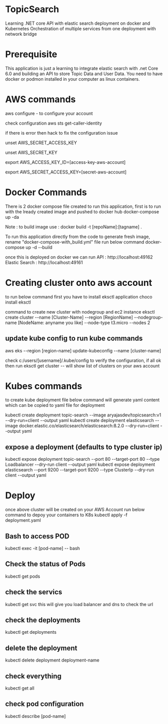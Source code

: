 # TopicSearch
Learning .NET core API with elastic search deployment on docker and Kubernetes
Orchestration of multiple services from one deployment with network bridge

# Prerequisite
This application is just a learning to integrate elastic search with .net Core 6.0 and building an API to store Topic Data and User Data. You need to have docker or podmon installed in your computer as linux containers.

# AWS commands
aws configure - to configure your account 

check configuration 
  aws sts get-caller-identity
  
  if there is error then hack to fix the configuration issue
  
  unset AWS_SECRET_ACCESS_KEY
  
  unset AWS_SECRET_KEY

  export AWS_ACCESS_KEY_ID=[access-key-aws-account]
  
  export AWS_SECRET_ACCESS_KEY=[secret-aws-account]


# Docker Commands

There is 2 docker compose file created to run this application, first is to run with the lready created image and pushed to docker hub
docker-compose up -da

Note : to build image use : docker build -t [repoName]:[tagname] .

To run this application directly from the code to generate fresh image, rename "docker-compose-with_build.yml" file run below command
docker-compose up -d --build

once this is deployed on docker 
we can run API : http://localhost:49162
Elastic Search : http://localhost:49161

# Creating cluster onto aws account
to run below command first you have to install eksctl application
choco install eksctl

command to create new cluster with nodegroup and ec2 instance
eksctl create cluster --name [Cluster-Name] --region [RegionName] --nodegroup-name [NodeName: anyname you like] --node-type t3.micro --nodes 2

## update kube config to run kube commands
aws eks --region [region-name] update-kubeconfig --name [cluster-name]

check c:/users/[username]/.kube/config to verify the configuration, if all ok then run
eksctl get cluster -- will show list of clusters on your aws account

# Kubes commands
to create kube deployment file below command will generate yaml content which can be copied to yaml file for deployment

kubectl create deployment topic-search --image aryajasdev/topicsearch:v1 --dry-run=client --output yaml
kubectl create deployment elasticsearch --image docker.elastic.co/elasticsearch/elasticsearch:8.2.0  --dry-run=client --output yaml

## expose a deployment (defaults to type cluster ip)
kubectl expose deployment topic-search --port 80 --target-port 80 --type Loadbalancer --dry-run client --output yaml
kubectl expose deployment elasticsearch --port 9200 --target-port 9200 --type ClusterIp --dry-run client --output yaml

# Deploy
once above cluster will be created on your AWS Account run below command to depoy your containers to K8s
kubectl apply -f deployment.yaml

## Bash to access POD
kubectl exec -it [pod-name] -- bash

## Check the status of Pods
kubectl get pods

## check the servics
kubectl get svc
this will give you load balancer and dns to check the url

## check the deployments
kubectl get deployments

## delete the deployment
kubectl delete deployment deployment-name

## check everything
kubectl get all

## check pod configuration
kubectl describe [pod-name]
